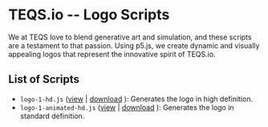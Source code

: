 # TEQS.io -- Logo Scripts

We at TEQS love to blend generative art and simulation, and these scripts are a testament to that passion. Using p5.js, we create dynamic and visually appealing logos that represent the innovative spirit of TEQS.io.

## List of Scripts

- `logo-1-hd.js` ([view](https://editor.p5js.org/thisistaimur/sketches/ZLiOXRrJC) | [download](https://editor.p5js.org/thisistaimur/full/ZLiOXRrJC) ): Generates the logo in high definition.
- `logo-1-animated-hd.js` ([view](https://editor.p5js.org/thisistaimur/sketches/qKlE-I2WL) | [download](https://editor.p5js.org/thisistaimur/full/qKlE-I2WL) ): Generates the logo in standard definition.